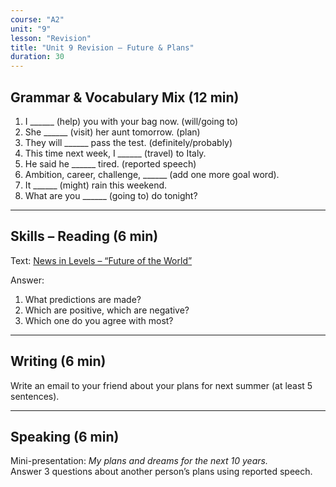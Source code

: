 ```yaml
---
course: "A2"
unit: "9"
lesson: "Revision"
title: "Unit 9 Revision – Future & Plans"
duration: 30
---
```


## Grammar & Vocabulary Mix (12 min)
1. I ______ (help) you with your bag now. (will/going to)  
2. She ______ (visit) her aunt tomorrow. (plan)  
3. They will ______ pass the test. (definitely/probably)  
4. This time next week, I ______ (travel) to Italy.  
5. He said he ______ tired. (reported speech)  
6. Ambition, career, challenge, ______ (add one more goal word).  
7. It ______ (might) rain this weekend.  
8. What are you ______ (going to) do tonight?  

-------

## Skills – Reading (6 min)
Text: [News in Levels – “Future of the World”](https://www.newsinlevels.com/)  

Answer:
1. What predictions are made?  
2. Which are positive, which are negative?  
3. Which one do you agree with most?  

-------

## Writing (6 min)
Write an email to your friend about your plans for next summer (at least 5 sentences).  

-------

## Speaking (6 min)
Mini-presentation: *My plans and dreams for the next 10 years.*  
Answer 3 questions about another person’s plans using reported speech.
